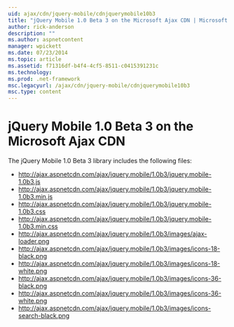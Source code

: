 ```yaml
---
uid: ajax/cdn/jquery-mobile/cdnjquerymobile10b3
title: "jQuery Mobile 1.0 Beta 3 on the Microsoft Ajax CDN | Microsoft Docs"
author: rick-anderson
description: ""
ms.author: aspnetcontent
manager: wpickett
ms.date: 07/23/2014
ms.topic: article
ms.assetid: f71316df-b4f4-4cf5-8511-c0415391231c
ms.technology: 
ms.prod: .net-framework
msc.legacyurl: /ajax/cdn/jquery-mobile/cdnjquerymobile10b3
msc.type: content
---
```

jQuery Mobile 1.0 Beta 3 on the Microsoft Ajax CDN
====================
The jQuery Mobile 1.0 Beta 3 library includes the following files:

- http://ajax.aspnetcdn.com/ajax/jquery.mobile/1.0b3/jquery.mobile-1.0b3.js
- http://ajax.aspnetcdn.com/ajax/jquery.mobile/1.0b3/jquery.mobile-1.0b3.min.js
- http://ajax.aspnetcdn.com/ajax/jquery.mobile/1.0b3/jquery.mobile-1.0b3.css
- http://ajax.aspnetcdn.com/ajax/jquery.mobile/1.0b3/jquery.mobile-1.0b3.min.css
- http://ajax.aspnetcdn.com/ajax/jquery.mobile/1.0b3/images/ajax-loader.png
- http://ajax.aspnetcdn.com/ajax/jquery.mobile/1.0b3/images/icons-18-black.png
- http://ajax.aspnetcdn.com/ajax/jquery.mobile/1.0b3/images/icons-18-white.png
- http://ajax.aspnetcdn.com/ajax/jquery.mobile/1.0b3/images/icons-36-black.png
- http://ajax.aspnetcdn.com/ajax/jquery.mobile/1.0b3/images/icons-36-white.png
- http://ajax.aspnetcdn.com/ajax/jquery.mobile/1.0b3/images/icons-search-black.png
